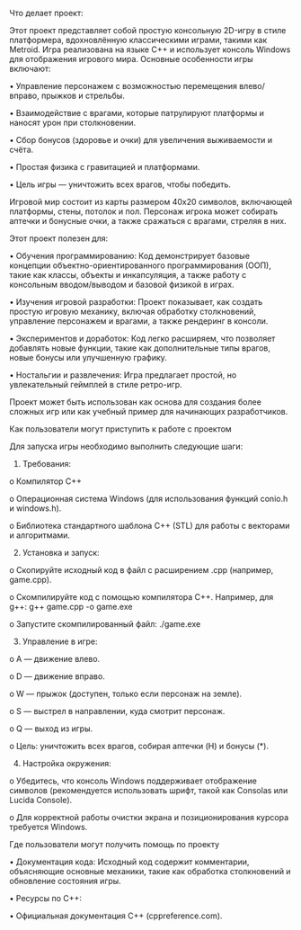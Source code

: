 Что делает проект:

Этот проект представляет собой простую консольную 2D-игру в стиле платформера, вдохновлённую классическими играми, такими как Metroid. Игра реализована на языке C++ и использует консоль Windows для отображения игрового мира. Основные особенности игры включают:

•	Управление персонажем с возможностью перемещения влево/вправо, прыжков и стрельбы.

•	Взаимодействие с врагами, которые патрулируют платформы и наносят урон при столкновении.

•	Сбор бонусов (здоровье и очки) для увеличения выживаемости и счёта.

•	Простая физика с гравитацией и платформами.

•	Цель игры — уничтожить всех врагов, чтобы победить.

Игровой мир состоит из карты размером 40x20 символов, включающей платформы, стены, потолок и пол. Персонаж игрока может собирать аптечки и бонусные очки, а также сражаться с врагами, стреляя в них.

Этот проект полезен для:

•	Обучения программированию: Код демонстрирует базовые концепции объектно-ориентированного программирования (ООП), такие как классы, объекты и инкапсуляция, а также работу с консольным вводом/выводом и базовой физикой в играх.

•	Изучения игровой разработки: Проект показывает, как создать простую игровую механику, включая обработку столкновений, управление персонажем и врагами, а также рендеринг в консоли.

•	Экспериментов и доработок: Код легко расширяем, что позволяет добавлять новые функции, такие как дополнительные типы врагов, новые бонусы или улучшенную графику.

•	Ностальгии и развлечения: Игра предлагает простой, но увлекательный геймплей в стиле ретро-игр.

Проект может быть использован как основа для создания более сложных игр или как учебный пример для начинающих разработчиков.

Как пользователи могут приступить к работе с проектом

Для запуска игры необходимо выполнить следующие шаги:

1.	Требования:

o	Компилятор C++ 

o	Операционная система Windows (для использования функций conio.h и windows.h).

o	Библиотека стандартного шаблона C++ (STL) для работы с векторами и алгоритмами.

2.	Установка и запуск:

o	Скопируйте исходный код в файл с расширением .cpp (например, game.cpp).

o	Скомпилируйте код с помощью компилятора C++. Например, для g++:
g++ game.cpp -o game.exe

o	Запустите скомпилированный файл:
./game.exe

3.	Управление в игре:

o	A — движение влево.

o	D — движение вправо.

o	W — прыжок (доступен, только если персонаж на земле).

o	S — выстрел в направлении, куда смотрит персонаж.

o	Q — выход из игры.

o	Цель: уничтожить всех врагов, собирая аптечки (H) и бонусы (*).

4.	Настройка окружения:

o	Убедитесь, что консоль Windows поддерживает отображение символов (рекомендуется использовать шрифт, такой как Consolas или Lucida Console).

o	Для корректной работы очистки экрана и позиционирования курсора требуется Windows.

Где пользователи могут получить помощь по проекту

•	Документация кода: Исходный код содержит комментарии, объясняющие основные механики, такие как обработка столкновений и обновление состояния игры.

•	Ресурсы по C++:

•	Официальная документация C++ (cppreference.com).